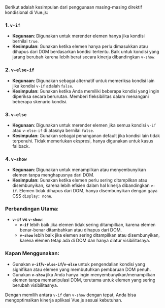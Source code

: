 Berikut adalah kesimpulan dari penggunaan masing-masing direktif kondisional di Vue.js:

### 1. **`v-if`**
- **Kegunaan**: Digunakan untuk merender elemen hanya jika kondisi bernilai `true`.
- **Kesimpulan**: Gunakan ketika elemen hanya perlu dimasukkan atau dihapus dari DOM berdasarkan kondisi tertentu. Baik untuk kondisi yang jarang berubah karena lebih berat secara kinerja dibandingkan `v-show`.

### 2. **`v-else-if`**
- **Kegunaan**: Digunakan sebagai alternatif untuk memeriksa kondisi lain jika kondisi `v-if` adalah `false`.
- **Kesimpulan**: Gunakan ketika Anda memiliki beberapa kondisi yang ingin diperiksa secara berurutan. Memberi fleksibilitas dalam menangani beberapa skenario kondisi.

### 3. **`v-else`**
- **Kegunaan**: Digunakan untuk merender elemen jika semua kondisi `v-if` atau `v-else-if` di atasnya bernilai `false`.
- **Kesimpulan**: Gunakan sebagai penanganan default jika kondisi lain tidak terpenuhi. Tidak memerlukan ekspresi, hanya digunakan untuk kasus fallback.

### 4. **`v-show`**
- **Kegunaan**: Digunakan untuk menampilkan atau menyembunyikan elemen tanpa menghapusnya dari DOM.
- **Kesimpulan**: Gunakan ketika elemen perlu sering ditampilkan atau disembunyikan, karena lebih efisien dalam hal kinerja dibandingkan `v-if`. Elemen tidak dihapus dari DOM, hanya disembunyikan dengan gaya CSS `display: none`.

### Perbandingan Utama:
- **`v-if` vs `v-show`**:
  - **`v-if`** lebih baik jika elemen tidak sering ditampilkan, karena elemen benar-benar ditambahkan atau dihapus dari DOM.
  - **`v-show`** lebih baik jika elemen sering ditampilkan atau disembunyikan, karena elemen tetap ada di DOM dan hanya diatur visibilitasnya.
  
### Kapan Menggunakan:
- Gunakan **`v-if`/`v-else-if`/`v-else`** untuk pengendalian kondisi yang signifikan atau elemen yang membutuhkan pembaruan DOM penuh.
- Gunakan **`v-show`** jika Anda hanya ingin menyembunyikan/menampilkan elemen tanpa memanipulasi DOM, terutama untuk elemen yang sering berubah visibilitasnya.

Dengan memilih antara `v-if` dan `v-show` dengan tepat, Anda bisa mengoptimalkan kinerja aplikasi Vue.js sesuai kebutuhan.